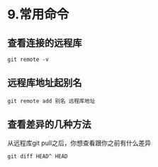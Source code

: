 # 9.常用命令

## 查看连接的远程库

```
git remote -v 
```


## 远程库地址起别名
```
git remote add 别名 远程库地址
```

## 查看差异的几种方法

从远程库git pull之后，你想查看跟你之前有什么差异
```
git diff HEAD^ HEAD
```
















